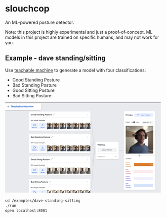 # slouchcop

An ML-powered posture detector.

Note: this project is highly experimental and just a proof-of-concept. ML models in this project are trained on specific humans, and may not work for you.

## Example - dave standing/sitting

Use [teachable machine](https://teachablemachine.withgoogle.com/) to generate a model with four classifications:

* Good Standing Posture
* Bad Standing Posture
* Good Sitting Posture
* Bad Sitting Posture

![](./examples/dave-standing-sitting/tm.png)

```
cd /examples/dave-standing-sitting
./run
open localhost:8081
```

